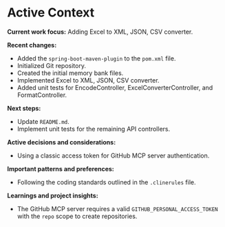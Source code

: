 # Active Context

**Current work focus:** Adding Excel to XML, JSON, CSV converter.

**Recent changes:**

*   Added the `spring-boot-maven-plugin` to the `pom.xml` file.
*   Initialized Git repository.
*   Created the initial memory bank files.
*   Implemented Excel to XML, JSON, CSV converter.
*   Added unit tests for EncodeController, ExcelConverterController, and FormatController.

**Next steps:**

*   Update `README.md`.
*   Implement unit tests for the remaining API controllers.

**Active decisions and considerations:**

*   Using a classic access token for GitHub MCP server authentication.

**Important patterns and preferences:**

*   Following the coding standards outlined in the `.clinerules` file.

**Learnings and project insights:**

*   The GitHub MCP server requires a valid `GITHUB_PERSONAL_ACCESS_TOKEN` with the `repo` scope to create repositories.
